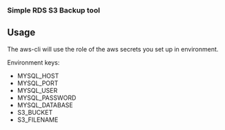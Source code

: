 ### Simple RDS S3 Backup tool ###

## Usage ##

The aws-cli will use the role of the aws secrets you set up in environment.

Environment keys:
* MYSQL_HOST
* MYSQL_PORT
* MYSQL_USER
* MYSQL_PASSWORD
* MYSQL_DATABASE
* S3_BUCKET
* S3_FILENAME

